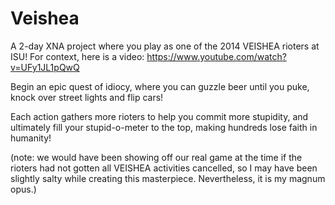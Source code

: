 # Veishea
A 2-day XNA project where you play as one of the 2014 VEISHEA rioters at ISU! For context, here is a video: https://www.youtube.com/watch?v=UFy1JL1pQwQ

Begin an epic quest of idiocy, where you can guzzle beer until you puke, knock over street lights and flip cars!

Each action gathers more rioters to help you commit more stupidity, and ultimately fill your stupid-o-meter to the top, making hundreds lose faith in humanity!



(note: we would have been showing off our real game at the time if the rioters had not gotten all VEISHEA activities cancelled, so I may have been slightly salty while creating this masterpiece. Nevertheless, it is my magnum opus.)
